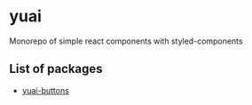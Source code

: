 # yuai

Monorepo of simple react components with styled-components

## List of packages
- [yuai-buttons](https://www.npmjs.com/package/yuai-buttons)
